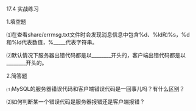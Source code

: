 ### 
  17.4 实战练习


1.填空题

⑴在查看share/errmsg.txt文件时会发现消息信息中包含%d、%ld和%s，%d和%ld代表数值，%_____代表字符串。

⑵默认情况下服务器出错代码都是以________开头的，客户端出错代码都是以________开头的。

2.简答题

⑴MySQL的服务器错误代码和客户端错误代码是一回事儿吗？有什么区别？

⑵如何判断某一个错误代码是服务器报错还是客户端报错？

